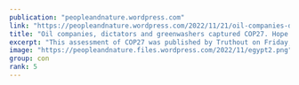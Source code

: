 ```yaml
---
publication: "peopleandnature.wordpress.com"
link: "https://peopleandnature.wordpress.com/2022/11/21/oil-companies-dictators-and-greenwashers-captured-cop27-hope-lies-in-movements-outside-the-talks/"
title: "Oil companies, dictators and greenwashers captured COP27. Hope lies in movements outside the talks"
excerpt: "This assessment of COP27 was published by Truthout on Friday, and the agreement struck yesterday doesn’t change the main points. Headlines yesterday welcomed the fund for loss and damage – but so f…"
image: "https://peopleandnature.files.wordpress.com/2022/11/egypt2.png"
group: con
rank: 5
---
```


